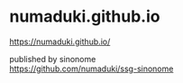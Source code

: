 # numaduki.github.io

https://numaduki.github.io/

published by sinonome  
https://github.com/numaduki/ssg-sinonome

